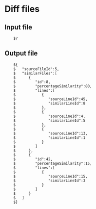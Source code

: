 Diff files
===============

Input file
---------------

        $?

Output file
---------------

        ${
        $   "sourceFileId":5,
        $   "similarFiles":[
        $      {
        $         "id":8,
        $         "percentageSimilarity":80,
        $         "lines":[
        $            {
        $               "sourceLineId":45,
        $               "similarLineId":8
        $            },
        $            {
        $               "sourceLineId":4,
        $               "similarLineId":5
        $            },
        $            {
        $               "sourceLineId":13,
        $               "similarLineId":1
        $            }
        $         ]
        $      },
        $      {
        $         "id":42,
        $         "percentageSimilarity":15,
        $         "lines":[
        $            {
        $               "sourceLineId":15,
        $               "similarLineId":3
        $            }
        $         ]
        $      }
        $   ]
        $}
